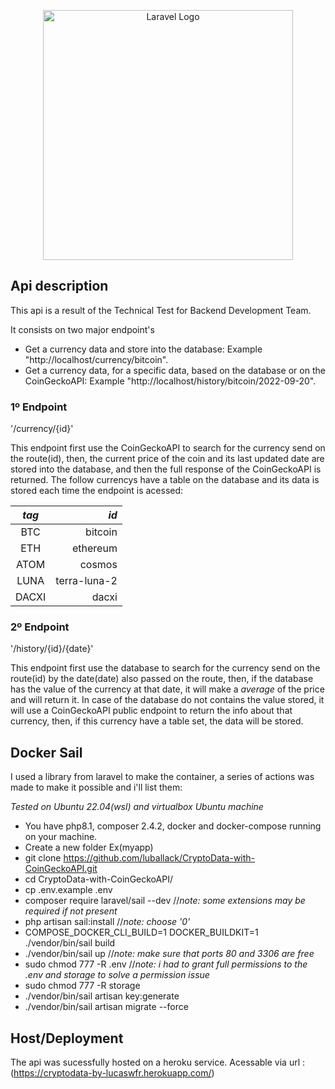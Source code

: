 <p align="center"><a href="https://laravel.com" target="_blank"><img src="https://raw.githubusercontent.com/laravel/art/master/logo-lockup/5%20SVG/2%20CMYK/1%20Full%20Color/laravel-logolockup-cmyk-red.svg" width="400" alt="Laravel Logo"></a></p>


## Api description

This api is a result of the Technical Test for Backend Development Team.

It consists on two major endpoint's
- Get a currency data and store into the database: Example "http://localhost/currency/bitcoin".
- Get a currency data, for a specific data, based on the database or on the CoinGeckoAPI: Example "http://localhost/history/bitcoin/2022-09-20".

### 1º Endpoint
'/currency/{id}'

This endpoint first use the CoinGeckoAPI to search for the currency send on the route(id), then, the current price of the coin and its last updated date are stored into the database, and then the full response of the CoinGeckoAPI is returned.
The follow currencys have a table on the database and its data is stored each time the endpoint is acessed:

|  *tag* | *id*  |
|:-:|--:|
| BTC  | bitcoin  |
|  ETH |ethereum|
|  ATOM |cosmos|
|  LUNA |terra-luna-2|
| DACXI  |dacxi|

### 2º Endpoint
'/history/{id}/{date}'

This endpoint first use the database to search for the currency send on the route(id) by the date(date) also passed on the route, then, if the database has the value of the currency at that date, it will make a *average* of the price and will return it. In case of the database do not contains the value stored, it will use a CoinGeckoAPI public endpoint to return the info about that currency, then, if this currency have a table set, the data will be stored.


## Docker Sail

I used a library from laravel to make the container, a series of actions was made to make it possible and i'll list them:

*Tested on Ubuntu 22.04(wsl) and virtualbox Ubuntu machine*

- You have php8.1, composer 2.4.2, docker and docker-compose running on your machine.
- Create a new folder Ex(myapp)
- git clone https://github.com/luballack/CryptoData-with-CoinGeckoAPI.git
- cd CryptoData-with-CoinGeckoAPI/
- cp .env.example .env
- composer require laravel/sail --dev //*note: some extensions may be required if not present*
- php artisan sail:install //*note: choose '0'*
- COMPOSE_DOCKER_CLI_BUILD=1 DOCKER_BUILDKIT=1 ./vendor/bin/sail build
- ./vendor/bin/sail up //*note: make sure that ports 80 and 3306 are free*
- sudo chmod 777 -R .env //*note: i had to grant full permissions to the .env and storage to solve a permission issue*
- sudo chmod 777 -R storage
- ./vendor/bin/sail artisan key:generate
- ./vendor/bin/sail artisan migrate --force

## Host/Deployment 

The api was sucessfully hosted on a heroku service.
Acessable via url : (https://cryptodata-by-lucaswfr.herokuapp.com/)


